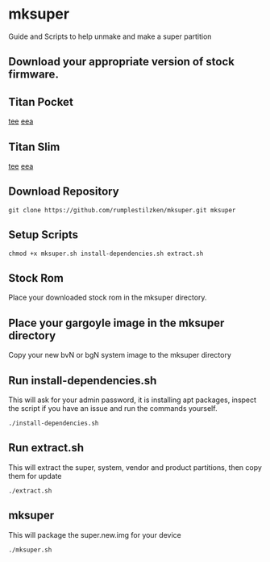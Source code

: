 # mksuper
Guide and Scripts to help unmake and make a super partition

## Download your appropriate version of stock firmware.
## Titan Pocket
[tee](https://drive.google.com/file/d/1HZZ84TOGcj6zQcGn5_o1i0CW5GfI6H4D/view?usp=share_link)
[eea](https://drive.google.com/file/d/1bL0QO-rmMTnsEtEXYm6aetdXd-y8I19g/view?usp=share_link)
## Titan Slim
[tee](https://drive.google.com/file/d/16VHhHYQWZocxS1WzeEFCSRsBKH1G5cKN/view?usp=share_link)
[eea](https://drive.google.com/file/d/1Bpfi5Uf4dQf-YgSbmd-0WMRMWILyxgS8/view?usp=share_link)

## Download Repository
    git clone https://github.com/rumplestilzken/mksuper.git mksuper

## Setup Scripts
    chmod +x mksuper.sh install-dependencies.sh extract.sh

## Stock Rom
Place your downloaded stock rom in the mksuper directory.

## Place your gargoyle image in the mksuper directory
Copy your new bvN or bgN system image to the mksuper directory

## Run install-dependencies.sh
This will ask for your admin password, it is installing apt packages, inspect the script if you have an issue and run the commands yourself.

    ./install-dependencies.sh

## Run extract.sh
This will extract the super, system, vendor and product partitions, then copy them for update

    ./extract.sh

## mksuper
This will package the super.new.img for your device

    ./mksuper.sh
